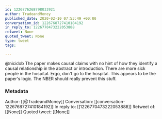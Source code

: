 ```yaml
---
id: 1226776268798033921
author: TradeandMoney
published_date: 2020-02-10 07:53:49 +00:00
conversation_id: 1226768727410184192
in_reply_to: 1226770473222053888
retweet: None
quoted_tweet: None
type: tweet
tags:

---
```


@nicidob The paper makes causal claims with no hint of how they identify a causal relationship in the abstract or introduction. There are more sick people in the hospital. Ergo, don't go to the hospital. This appears to be the paper's logic. The NBER should really prevent this stuff.

### Metadata

Author: [[@TradeandMoney]]
Conversation: [[conversation-1226768727410184192]]
In reply to: [[1226770473222053888]]
Retweet of: [[None]]
Quoted tweet: [[None]]

